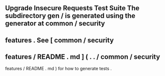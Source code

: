 #
Upgrade
Insecure
Requests
Test
Suite
The
subdirectory
gen
/
is
generated
using
the
generator
at
common
/
security
-
features
.
See
[
common
/
security
-
features
/
README
.
md
]
(
.
.
/
common
/
security
-
features
/
README
.
md
)
for
how
to
generate
tests
.
